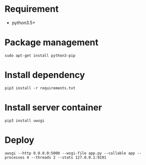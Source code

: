 # Requirement
* python3.5+

# Package management

	sudo apt-get install python3-pip
    
# Install dependency

	pip3 install -r requirements.txt

# Install server container

	pip3 install uwsgi

# Deploy

	uwsgi --http 0.0.0.0:5000 --wsgi-file app.py --callable app --processes 4 --threads 2 --stats 127.0.0.1:9191

	

